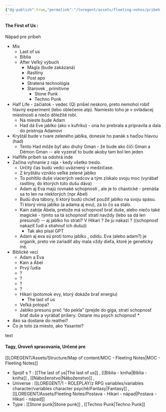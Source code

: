 ```yaml
---
{"dg-publish":true,"permalink":"/loregent/assets/fleeting-notes/pribeh-the-first-of-us-napad/"}
---
```


#### The First of Us :
Nápad pre príbeh

* Mix
    * Last of us
    * Biblia
    * After Veľký výbuch
        * Mágia (bude zakázaná)
        * Rastliny
        * Post apo
        * Stratená technológia 
        * Starovek , primitívne
            * Stone Punk
            * Techno Punk
* Half Life - začiatok - vedec (Q) prišiel neskoro, preto nemohol robiť hlavný experiment (lebo oblečenie atp). Namiesto toho je v ovládacej miestnosti a niečo dôležité robí.
    * Na mieste bude Adam
    * Had dá Eve jablko (ako v kufríku) - ona ho prebrala a pripravila a dala do prístroja Adamovi
* Kryštál bude v tvare zeleného jablka, donesie ho panák s haďou hlavou (had)
    * Tento Had môže byť ako druhý Gman - že bude ako čiči Gman a Démon Gman -- ale vyzerať to bude akoby tam bol len jeden
* Halflife príbeh sa odohrá inde
* Začína vyhnanie z raja - kedy všetko treslo. 
    * Určitý čas budú vedci uväznený v medzičase. 
    * Z kryštálu vzniklo veľké zelené jablko
    * To pohltilo duše viacerých vedcov a tým získalo svoju moc (vyrábať rastliny, do ktorých túto dušu dáva)
    * Adam aj Eva majú rovnaké schopnosti , ale je to chaotické - prenáša sa to len na niektorých (npr Ábel)
    * Budú dva tábory, tí ktorý budú chcieť použiť jablko na svoju spásu. Tí ktorý vinia jablko (a adama aj evu), za to čo sa stalo. 
    * Kain zabije Ábela, pretože má schopnosť brať duše, alebo niečo také magické - týmto sa tá schopnosť stratí navždy (lebo sa dá len presunúť) -- aj jablko ho stratí? V Hikari ? že ju nakazí ?  ((schopnosť nakaziť ľudí a stiahnuť ich dušu))
        * Tak ako písal GPT
    * Adam aj eva sú proti tomu jablku , odídu. Eva (alebo adam?) je organik, preto vie zariadiť aby mala vždy dieťa, ktoré je geneticky iné. 
* Biblické veci
    * Adam a Eva
    * Kain a Ábel
    * Prvý ľudia
    * ?
    * ?
    * ?
    * ?
    * Hikari (potomok evy, ktorý dokáže brať energiu)
        * The last of us
    * Veľká potopa?
    * Jablko presunú preč “do pekla” (prejde do giga, stratí schopnosť brať duše a vyrábať príšery. Ostane mu psych schopnosť
        * 
* Ako sa dostane do reathei?
* Čo je toto za miesto, ako Yasantei?






text

#### Tagy, Úroveň spracovania, Určené pre
[[LOREGENT/Assets/Structure/Map of content/MOC - Fleeting Notes\|MOC - Fleeting Notes]]
- Spojiť s ? : [[The last of us\|The last of us]] , [[Biblia - kniha\|Biblia - kniha]] , [[Náboženstvo\|Náboženstvo]] ,
- Universe : [[LOREGENT/1 - ROLEPLAY/z RPG variables/variables character/variables character psyché/Fantasy\|Fantasy]] , [[LOREGENT/Assets/Fleeting Notes/Postava - Hikari - nápad\|Postava - Hikari - nápad]]
- Type : [[Stone punk\|Stone punk]] , [[Techno Punk\|Techno Punk]]
